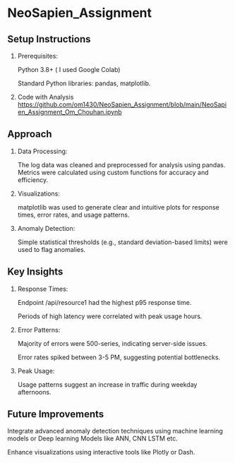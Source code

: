 # NeoSapien_Assignment

## Setup Instructions

1) Prerequisites:

   Python 3.8+ ( I used Google Colab) 

   Standard Python libraries:
   pandas, matplotlib.

2) Code with Analysis
   https://github.com/om1430/NeoSapien_Assignment/blob/main/NeoSapien_Assignment_Om_Chouhan.ipynb

## Approach

1) Data Processing:

   The log data was cleaned and preprocessed for analysis using pandas.
   Metrics were calculated using custom functions for accuracy and efficiency.
   
2) Visualizations:

   matplotlib was used to generate clear and intuitive plots for response times, error rates, and usage patterns.
   
3) Anomaly Detection:

   Simple statistical thresholds (e.g., standard deviation-based limits) were used to flag anomalies.


## Key Insights

1) Response Times:

   Endpoint /api/resource1 had the highest p95 response time.
   
   Periods of high latency were correlated with peak usage hours.
   
2) Error Patterns:

   Majority of errors were 500-series, indicating server-side issues.
   
   Error rates spiked between 3-5 PM, suggesting potential bottlenecks.
   
3) Peak Usage:

   Usage patterns suggest an increase in traffic during weekday afternoons.

## Future Improvements

Integrate advanced anomaly detection techniques using machine learning models or Deep learning Models like ANN, CNN LSTM etc.

Enhance visualizations using interactive tools like Plotly or Dash.


